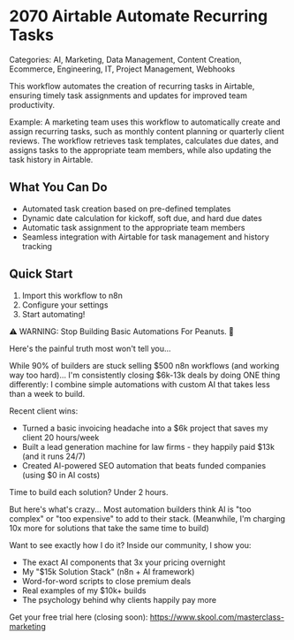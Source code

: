 # 2070 Airtable Automate Recurring Tasks

Categories: AI, Marketing, Data Management, Content Creation, Ecommerce, Engineering, IT, Project Management, Webhooks

This workflow automates the creation of recurring tasks in Airtable, ensuring timely task assignments and updates for improved team productivity.

Example: A marketing team uses this workflow to automatically create and assign recurring tasks, such as monthly content planning or quarterly client reviews. The workflow retrieves task templates, calculates due dates, and assigns tasks to the appropriate team members, while also updating the task history in Airtable.

## What You Can Do
- Automated task creation based on pre-defined templates
- Dynamic date calculation for kickoff, soft due, and hard due dates
- Automatic task assignment to the appropriate team members
- Seamless integration with Airtable for task management and history tracking

## Quick Start
1. Import this workflow to n8n
2. Configure your settings
3. Start automating!

⚠️ WARNING: Stop Building Basic Automations For Peanuts. 🚫

Here's the painful truth most won't tell you...

While 90% of builders are stuck selling $500 n8n workflows (and working way too hard)...
I'm consistently closing $6k-13k deals by doing ONE thing differently:
I combine simple automations with custom AI that takes less than a week to build.

Recent client wins:
* Turned a basic invoicing headache into a $6k project that saves my client 20 hours/week
* Built a lead generation machine for law firms - they happily paid $13k (and it runs 24/7)
* Created AI-powered SEO automation that beats funded companies (using $0 in AI costs)

Time to build each solution? Under 2 hours.

But here's what's crazy...
Most automation builders think AI is "too complex" or "too expensive" to add to their stack.
(Meanwhile, I'm charging 10x more for solutions that take the same time to build)

Want to see exactly how I do it?
Inside our community, I show you:
* The exact AI components that 3x your pricing overnight
* My "$15k Solution Stack" (n8n + AI framework)
* Word-for-word scripts to close premium deals
* Real examples of my $10k+ builds
* The psychology behind why clients happily pay more

Get your free trial here (closing soon): https://www.skool.com/masterclass-marketing

